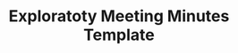 ---
title: Exploratoty Meeting Minutes Template
redirect_to: https://docs.google.com/document/d/1unNuh2D6HX5BI70ZI6AKmtB9yrKfyQIqZh7BWnbm0jQ/edit?usp=sharing
redirect_from: 
  - /ExploMeeting
  - /explomeeting
---